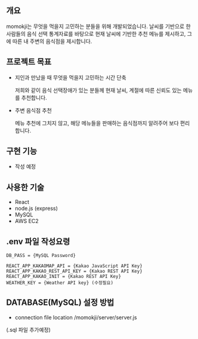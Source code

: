 ## 개요

momokji는 무엇을 먹을지 고민하는 분들을 위해 개발되었습니다.
날씨를 기반으로 한 사람들의 음식 선택 통계자료를 바탕으로 현재 날씨에 기반한 추천 메뉴를 제시하고, 그에 따른 내 주변의 음식점을 제시합니다.

## 프로젝트 목표

- 지인과 만났을 때 무엇을 먹을지 고민하는 시간 단축

  저희와 같이 음식 선택장애가 있는 분들께 현재 날씨, 계절에 따른 신뢰도 있는 메뉴를 추천합니다.

- 주변 음식점 추천

  메뉴 추천에 그치지 않고, 해당 메뉴들을 판매하는 음식점까지 알려주어 보다 편리합니다.

## 구현 기능

- 작성 예정

## 사용한 기술

- React
- node.js (express)
- MySQL
- AWS EC2

## .env 파일 작성요령

```
DB_PASS = {MySQL Password}

REACT_APP_KAKAOMAP_API = {Kakao JavaScript API Key}
REACT_APP_KAKAO_REST_API_KEY = {Kakao REST API Key}
REACT_APP_KAKAO_INIT = {Kakao REST API Key}
WEATHER_KEY = {Weather API key} (수정필요)
```

## DATABASE(MySQL) 설정 방법

- connection file location
  /momokji/server/server.js

(.sql 파일 추가예정)
